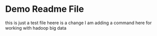 # Demo Readme File
this is just a test file
heere is a change 
I am adding a command here for working with hadoop big data
 